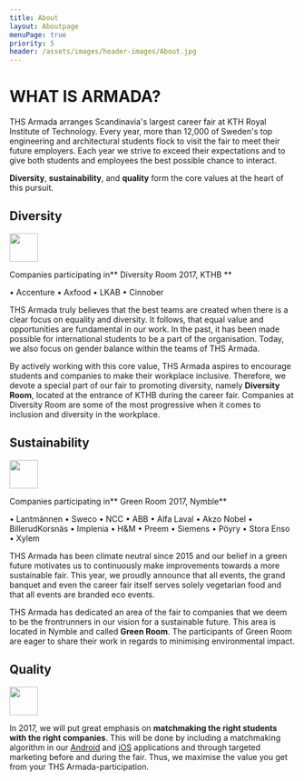 ```yaml
---
title: About
layout: Aboutpage
menuPage: true
priority: 5
header: /assets/images/header-images/About.jpg
---
```

# WHAT IS ARMADA?

THS Armada arranges Scandinavia's largest career fair at KTH Royal Institute of Technology. Every year, more than 12,000 of Sweden's top engineering and architectural students flock to visit the fair to meet their future employers. Each year we strive to exceed their expectations and to give both students and employees the best possible chance to interact.

**Diversity**, **sustainability**, and **quality** form the core values at the heart of this pursuit.

## Diversity

<img src="http://development.armada.nu/assets/diversity_a.svg" align="middle" height="50em" />

Companies participating in** Diversity Room 2017, KTHB    **

• Accenture • Axfood • LKAB • Cinnober

THS Armada truly believes that the best teams are created when there is a clear focus on equality and diversity. It follows, that equal value and opportunities are fundamental in our work. In the past, it has been made possible for international students to be a part of the organisation. Today, we also focus on gender balance within the teams of THS Armada.

By actively working with this core value, THS Armada aspires to encourage students and companies to make their workplace inclusive. Therefore, we devote a special part of our fair to promoting diversity, namely **Diversity Room**, located at the entrance of KTHB during the career fair. Companies at Diversity Room are some of the most progressive when it comes to inclusion and diversity in the workplace.

## Sustainability

<img src="http://development.armada.nu/assets/sustainability.svg" align="middle" height="50em" />

Companies participating in** Green Room 2017, Nymble**

• Lantmännen • Sweco • NCC • ABB • Alfa Laval • Akzo Nobel • BillerudKorsnäs • Implenia • H&M • Preem • Siemens • Pöyry • Stora Enso • Xylem

THS Armada has been climate neutral since 2015 and our belief in a green future motivates us to continuously make improvements towards a more sustainable fair. This year, we proudly announce that all events, the grand banquet and even the career fair itself serves solely vegetarian food and that all events are branded eco events.

THS Armada has dedicated an area of the fair to companies that we deem to be the frontrunners in our vision for a sustainable future. This area is located in Nymble and called **Green Room**. The participants of Green Room are eager to share their work in regards to minimising environmental impact.

## Quality

<img src="http://development.armada.nu/assets/quality.svg" align="middle" height="50em" />

In 2017, we will put great emphasis on **matchmaking the right students with the right companies**. This will be done by including a matchmaking algorithm in our [Android](https://play.google.com/store/apps/details?id=se.ths.kth.Aramda&hl=en) and [iOS](https://itunes.apple.com/us/app/armada/id470187481?mt=8) applications and through targeted marketing before and during the fair. Thus, we maximise the value you get from your THS Armada-participation.
